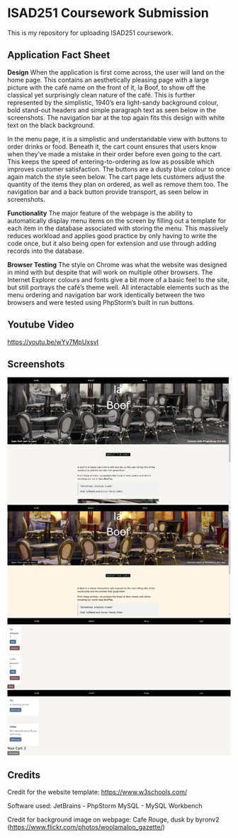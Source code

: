 # ISAD251 Coursework Submission
This is my repository for uploading ISAD251 coursework.

## Application Fact Sheet
**Design**
When the application is first come across, the user will land on the home page. This contains an aesthetically pleasing page with a large picture with the café name on the front of it, la Boof, to show off the classical yet surprisingly clean nature of the café. This is further represented by the simplistic, 1940’s era light-sandy background colour, bold stand-out headers and simple paragraph text as seen below in the screenshots. The navigation bar at the top again fits this design with white text on the black background.

In the menu page, it is a simplistic and understandable view with buttons to order drinks or food. Beneath it, the cart count ensures that users know when they’ve made a mistake in their order before even going to the cart. This keeps the speed of entering-to-ordering as low as possible which improves customer satisfaction. The buttons are a dusty blue colour to once again match the style seen below.
The cart page lets customers adjust the quantity of the items they plan on ordered, as well as remove them too. The navigation bar and a back button provide transport, as seen below in screenshots.

**Functionality**
The major feature of the webpage is the ability to automatically display menu items on the screen by filling out a template for each item in the database associated with storing the menu. This massively reduces workload and applies good practice by only having to write the code once, but it also being open for extension and use through adding records into the database.

**Browser Testing**
The style on Chrome was what the website was designed in mind with but despite that will work on multiple other browsers. The Internet Explorer colours and fonts give a bit more of a basic feel to the site, but still portrays the café’s theme well.
All interactable elements such as the menu ordering and navigation bar work identically between the two browsers and were tested using PhpStorm’s built in run buttons.


## Youtube Video
https://youtu.be/wYv7MpUxsvI

## Screenshots
![Homepage](Screenshots/Homepage.png)
![HomeInternetExplorer](Screenshots/HomeIE.png)
![Cart](Screenshots/Cart.png)
![Menu](Screenshots/Menu.png)


## Credits
Credit for the website template: https://www.w3schools.com/

Software used:
JetBrains - PhpStorm
MySQL - MySQL Workbench

Credit for background image on webpage: Cafe Rouge, dusk by byronv2 (https://www.flickr.com/photos/woolamaloo_gazette/)
